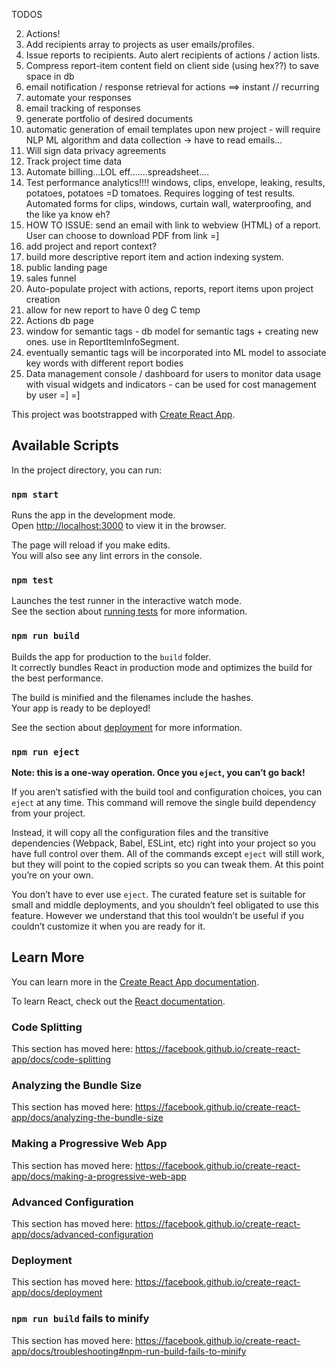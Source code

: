 TODOS

2) Actions!
4) Add recipients array to projects as user emails/profiles.
5) Issue reports to recipients. Auto alert recipients of actions / action lists.
6) Compress report-item content field on client side (using hex??) to save space in db
7) email notification / response retrieval for actions ==> instant // recurring
8) automate your responses
9) email tracking of responses
10) generate portfolio of desired documents
11) automatic generation of email templates upon new project - will require NLP ML algorithm and data collection -> have to read emails...
12) Will sign data privacy agreements
13) Track project time data
14) Automate billing...LOL eff.......spreadsheet....
15) Test performance analytics!!!! windows, clips, envelope, leaking, results, potatoes, potatoes =D tomatoes. Requires logging of test results. Automated forms for clips, windows, curtain wall, waterproofing, and the like ya know eh?
18) HOW TO ISSUE: send an email with link to webview (HTML) of a report. User can choose to download PDF from link =]
20) add project and report context?
21) build more descriptive report item and action indexing system.
22) public landing page
23) sales funnel
24) Auto-populate project with actions, reports, report items upon project creation
25) allow for new report to have 0 deg C temp
26) Actions db page
27) window for semantic tags - db model for semantic tags + creating new ones. use in ReportItemInfoSegment.
28) eventually semantic tags will be incorporated into ML model to associate key words with different report bodies
29) Data management console / dashboard for users to monitor data usage with visual widgets and indicators - can be used for cost management by user =]
=]



This project was bootstrapped with [Create React App](https://github.com/facebook/create-react-app).

## Available Scripts

In the project directory, you can run:

### `npm start`

Runs the app in the development mode.<br />
Open [http://localhost:3000](http://localhost:3000) to view it in the browser.

The page will reload if you make edits.<br />
You will also see any lint errors in the console.

### `npm test`

Launches the test runner in the interactive watch mode.<br />
See the section about [running tests](https://facebook.github.io/create-react-app/docs/running-tests) for more information.

### `npm run build`

Builds the app for production to the `build` folder.<br />
It correctly bundles React in production mode and optimizes the build for the best performance.

The build is minified and the filenames include the hashes.<br />
Your app is ready to be deployed!

See the section about [deployment](https://facebook.github.io/create-react-app/docs/deployment) for more information.

### `npm run eject`

**Note: this is a one-way operation. Once you `eject`, you can’t go back!**

If you aren’t satisfied with the build tool and configuration choices, you can `eject` at any time. This command will remove the single build dependency from your project.

Instead, it will copy all the configuration files and the transitive dependencies (Webpack, Babel, ESLint, etc) right into your project so you have full control over them. All of the commands except `eject` will still work, but they will point to the copied scripts so you can tweak them. At this point you’re on your own.

You don’t have to ever use `eject`. The curated feature set is suitable for small and middle deployments, and you shouldn’t feel obligated to use this feature. However we understand that this tool wouldn’t be useful if you couldn’t customize it when you are ready for it.

## Learn More

You can learn more in the [Create React App documentation](https://facebook.github.io/create-react-app/docs/getting-started).

To learn React, check out the [React documentation](https://reactjs.org/).

### Code Splitting

This section has moved here: https://facebook.github.io/create-react-app/docs/code-splitting

### Analyzing the Bundle Size

This section has moved here: https://facebook.github.io/create-react-app/docs/analyzing-the-bundle-size

### Making a Progressive Web App

This section has moved here: https://facebook.github.io/create-react-app/docs/making-a-progressive-web-app

### Advanced Configuration

This section has moved here: https://facebook.github.io/create-react-app/docs/advanced-configuration

### Deployment

This section has moved here: https://facebook.github.io/create-react-app/docs/deployment

### `npm run build` fails to minify

This section has moved here: https://facebook.github.io/create-react-app/docs/troubleshooting#npm-run-build-fails-to-minify
